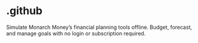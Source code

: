 # .github
Simulate Monarch Money’s financial planning tools offline. Budget, forecast, and manage goals with no login or subscription required.
